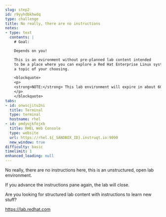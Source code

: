 ```yaml
---
slug: step2
id: r9yyhdbkhwdq
type: challenge
title: No really, there are no instructions
notes:
- type: text
  contents: |
    # Goal:

    Depends on you!

    This is an evironment without pre-planned lab content intended
    to be a place where you can explore a Red Hat Enterprise Linux system on
    a topic of your choosing.

    <blockquote>
    <p>
    <strong>NOTE:</strong> This lab environment will expire in about 60 minutes.
    </p>
    </blockquote>
tabs:
- id: onwscjitu2ni
  title: Terminal
  type: terminal
  hostname: rhel
- id: pmdyujkfojxb
  title: RHEL Web Console
  type: website
  url: https://rhel.${_SANDBOX_ID}.instruqt.io:9090
  new_window: true
difficulty: basic
timelimit: 1
enhanced_loading: null
---
```

No really, there are no instructions here, this is an unstructured, open lab environment.



If you advance the instructions pane again, the lab will close.



Are you looking for structured lab content with instructions to learn new stuff?

https://lab.redhat.com

